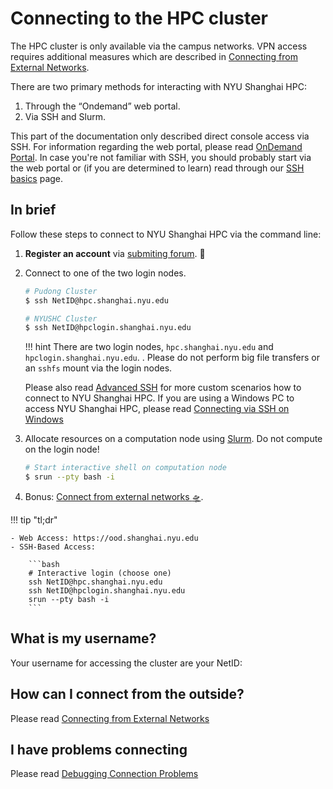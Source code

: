 # Connecting to the HPC cluster
The HPC cluster is only available via the campus networks.
VPN access requires additional measures which are described in [Connecting from External Networks](./from-external.md).

There are two primary methods for interacting with NYU Shanghai HPC:

1. Through the “Ondemand” web portal.
2. Via SSH and Slurm.

This part of the documentation only described direct console access via SSH.
For information regarding the web portal, please read [OnDemand Portal](../software/ondemand-overview.md).
In case you're not familiar with SSH, you should probably start via the web portal or (if you are determined to learn) read through our [SSH basics](ssh-basics.md) page.

## In brief
Follow these steps to connect to NYU Shanghai HPC via the command line:

1. **Register an account** via [submiting forum](https://nyu.service-now.com/sp?id=sc_cat_item&sys_id=b0fc230be498d6408b4d97a033492665). :memo: 
2. Connect to one of the two login nodes.
    
    ```bash
    # Pudong Cluster
    $ ssh NetID@hpc.shanghai.nyu.edu

    # NYUSHC Cluster
    $ ssh NetID@hpclogin.shanghai.nyu.edu
    ```

    !!! hint
        There are two login nodes, `hpc.shanghai.nyu.edu` and `hpclogin.shanghai.nyu.edu`. 
        . Please do not perform big file transfers or an `sshfs` mount via the login nodes. 

    Please also read [Advanced SSH](./advanced-ssh/overview.md) for more custom scenarios how to connect to NYU Shanghai HPC.
    If you are using a Windows PC to access NYU Shanghai HPC, please read [Connecting via SSH on Windows](./connecting-windows.md)

3. Allocate resources on a computation node using [Slurm](../slurm/overview.md). Do not compute on the login node!

    ```bash
    # Start interactive shell on computation node
    $ srun --pty bash -i
    ```

4. Bonus: [Connect from external networks :flying_saucer:](./from-external.md).

!!! tip "tl;dr"

    - Web Access: https://ood.shanghai.nyu.edu
    - SSH-Based Access:

        ```bash
        # Interactive login (choose one)
        ssh NetID@hpc.shanghai.nyu.edu
        ssh NetID@hpclogin.shanghai.nyu.edu
        srun --pty bash -i
        ```

## What is my username?
Your username for accessing the cluster are your NetID:

## How can I connect from the outside?
Please read [Connecting from External Networks](./from-external.md)

## I have problems connecting
Please read [Debugging Connection Problems](./connection-problems.md)
